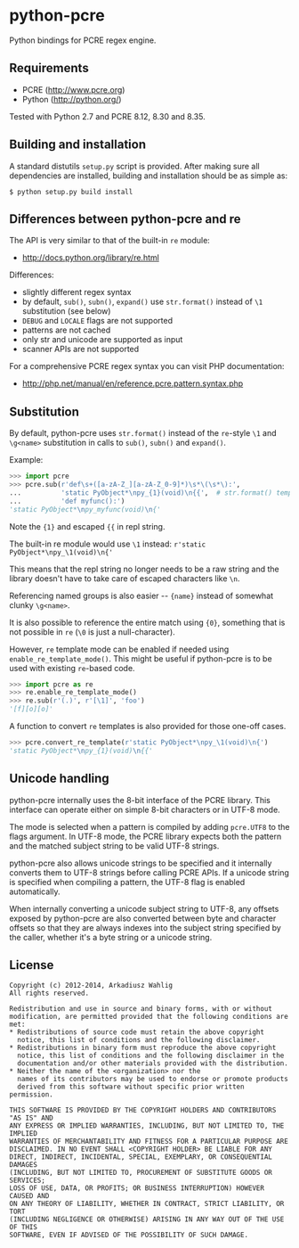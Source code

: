 python-pcre
===========

Python bindings for PCRE regex engine.


Requirements
------------

* PCRE (http://www.pcre.org)
* Python (http://python.org/)

Tested with Python 2.7 and PCRE 8.12, 8.30 and 8.35.


Building and installation
-------------------------

A standard distutils `setup.py` script is provided.
After making sure all dependencies are installed, building
and installation should be as simple as:

```
$ python setup.py build install
```


Differences between python-pcre and re
--------------------------------------

The API is very similar to that of the built-in `re` module:
* http://docs.python.org/library/re.html

Differences:

* slightly different regex syntax
* by default, `sub()`, `subn()`, `expand()` use `str.format()` instead of `\1` substitution
  (see below)
* `DEBUG` and `LOCALE` flags are not supported
* patterns are not cached
* only str and unicode are supported as input
* scanner APIs are not supported

For a comprehensive PCRE regex syntax you can visit PHP documentation:
* http://php.net/manual/en/reference.pcre.pattern.syntax.php


Substitution
------------

By default, python-pcre uses `str.format()` instead of the `re`-style `\1` and `\g<name>`
substitution in calls to `sub()`, `subn()` and `expand()`.

Example:

```python
>>> import pcre
>>> pcre.sub(r'def\s+([a-zA-Z_][a-zA-Z_0-9]*)\s*\(\s*\):',
...          'static PyObject*\npy_{1}(void)\n{{',  # str.format() template
...          'def myfunc():')
'static PyObject*\npy_myfunc(void)\n{'
```
Note the `{1}` and escaped `{{` in repl string.

The built-in re module would use `\1` instead:
`r'static PyObject*\npy_\1(void)\n{'`

This means that the repl string no longer needs to be a raw string and the library doesn't
have to take care of escaped characters like `\n`.

Referencing named groups is also easier -- `{name}` instead of somewhat clunky `\g<name>`.

It is also possible to reference the entire match using `{0}`, something that is not
possible in `re` (`\0` is just a null-character).

However, `re` template mode can be enabled if needed using `enable_re_template_mode()`.
This might be useful if python-pcre is to be used with existing `re`-based code.

```python
>>> import pcre as re
>>> re.enable_re_template_mode()
>>> re.sub(r'(.)', r'[\1]', 'foo')
'[f][o][o]'
```

A function to convert `re` templates is also provided for those one-off cases.

```python
>>> pcre.convert_re_template(r'static PyObject*\npy_\1(void)\n{')
'static PyObject*\npy_{1}(void)\n{{'
```


Unicode handling
----------------

python-pcre internally uses the 8-bit interface of the PCRE library.
This interface can operate either on simple 8-bit characters or in UTF-8 mode.

The mode is selected when a pattern is compiled by adding `pcre.UTF8` to
the flags argument.  In UTF-8 mode, the PCRE library expects both the pattern
and the matched subject string to be valid UTF-8 strings.

python-pcre also allows unicode strings to be specified and it internally
converts them to UTF-8 strings before calling PCRE APIs.  If a unicode string
is specified when compiling a pattern, the UTF-8 flag is enabled automatically.

When internally converting a unicode subject string to UTF-8, any offsets exposed
by python-pcre are also converted between byte and character offsets so that they
are always indexes into the subject string specified by the caller, whether it's
a byte string or a unicode string.


License
-------

```
Copyright (c) 2012-2014, Arkadiusz Wahlig
All rights reserved.

Redistribution and use in source and binary forms, with or without
modification, are permitted provided that the following conditions are met:
* Redistributions of source code must retain the above copyright
  notice, this list of conditions and the following disclaimer.
* Redistributions in binary form must reproduce the above copyright
  notice, this list of conditions and the following disclaimer in the
  documentation and/or other materials provided with the distribution.
* Neither the name of the <organization> nor the
  names of its contributors may be used to endorse or promote products
  derived from this software without specific prior written permission.

THIS SOFTWARE IS PROVIDED BY THE COPYRIGHT HOLDERS AND CONTRIBUTORS "AS IS" AND
ANY EXPRESS OR IMPLIED WARRANTIES, INCLUDING, BUT NOT LIMITED TO, THE IMPLIED
WARRANTIES OF MERCHANTABILITY AND FITNESS FOR A PARTICULAR PURPOSE ARE
DISCLAIMED. IN NO EVENT SHALL <COPYRIGHT HOLDER> BE LIABLE FOR ANY
DIRECT, INDIRECT, INCIDENTAL, SPECIAL, EXEMPLARY, OR CONSEQUENTIAL DAMAGES
(INCLUDING, BUT NOT LIMITED TO, PROCUREMENT OF SUBSTITUTE GOODS OR SERVICES;
LOSS OF USE, DATA, OR PROFITS; OR BUSINESS INTERRUPTION) HOWEVER CAUSED AND
ON ANY THEORY OF LIABILITY, WHETHER IN CONTRACT, STRICT LIABILITY, OR TORT
(INCLUDING NEGLIGENCE OR OTHERWISE) ARISING IN ANY WAY OUT OF THE USE OF THIS
SOFTWARE, EVEN IF ADVISED OF THE POSSIBILITY OF SUCH DAMAGE.
```
